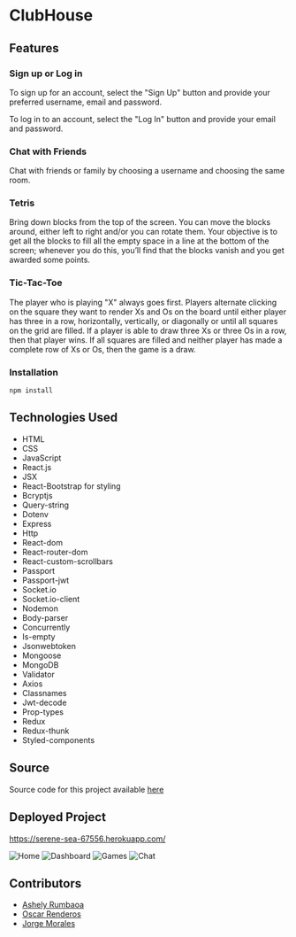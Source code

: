 # ClubHouse

## Features

### Sign up or Log in

To sign up for an account, select the "Sign Up" button and provide your preferred username, email and password.

To log in to an account, select the "Log In" button and provide your email and password.

### Chat with Friends
Chat with friends or family by choosing a username and choosing the same room.

### Tetris

Bring down blocks from the top of the screen. You can move the blocks around, either left to right and/or you can rotate them. Your objective is to get all the blocks to fill all the empty space in a line at the bottom of the screen; whenever you do this, you’ll find that the blocks vanish and you get awarded some points.

### Tic-Tac-Toe

The player who is playing "X" always goes first. Players alternate clicking on the square they want to render Xs and Os on the board until either player has three in a row, horizontally, vertically, or diagonally or until all squares on the grid are filled. If a player is able to draw three Xs or three Os in a row, then that player wins. If all squares are filled and neither player has made a complete row of Xs or Os, then the game is a draw.

### Installation

```npm install```

## Technologies Used

- HTML
- CSS
- JavaScript
- React.js
- JSX
- React-Bootstrap for styling
- Bcryptjs
- Query-string
- Dotenv
- Express
- Http
- React-dom
- React-router-dom
- React-custom-scrollbars
- Passport
- Passport-jwt
- Socket.io
- Socket.io-client
- Nodemon
- Body-parser
- Concurrently
- Is-empty
- Jsonwebtoken
- Mongoose
- MongoDB
- Validator
- Axios
- Classnames
- Jwt-decode
- Prop-types
- Redux
- Redux-thunk
- Styled-components

## Source

Source code for this project available [here](https://github.com/AshelyNicole/ReactProject3)

## Deployed Project

https://serene-sea-67556.herokuapp.com/

![Home](https://user-images.githubusercontent.com/57970306/87482955-61f84800-c5e7-11ea-9662-ddf70846cccc.PNG)
![Dashboard](https://user-images.githubusercontent.com/57970306/87482960-63297500-c5e7-11ea-886f-51b0e62ece2c.PNG)
![Games](https://user-images.githubusercontent.com/57970306/87482967-64f33880-c5e7-11ea-8e10-36655eb8a84b.PNG)
![Chat](https://user-images.githubusercontent.com/57970306/87482972-66246580-c5e7-11ea-9a99-e3ded1bb2d0d.PNG)

## Contributors

-  [Ashely Rumbaoa](https://github.com/AshelyNicole)
-  [Oscar Renderos](https://github.com/orenderos)
-  [Jorge Morales](https://github.com/jmorales113)

